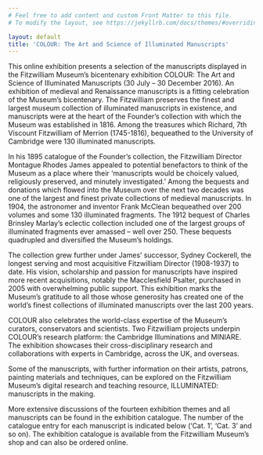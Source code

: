 ```yaml
---
# Feel free to add content and custom Front Matter to this file.
# To modify the layout, see https://jekyllrb.com/docs/themes/#overriding-theme-defaults

layout: default
title: 'COLOUR: The Art and Science of Illuminated Manuscripts'
---
```

This online exhibition presents a selection of the manuscripts displayed in the Fitzwilliam Museum’s bicentenary exhibition COLOUR: The Art and Science of Illuminated Manuscripts (30 July – 30 December 2016). An exhibition of medieval and Renaissance manuscripts is a fitting celebration of the Museum’s bicentenary. The Fitzwilliam preserves the finest and largest museum collection of illuminated manuscripts in existence, and manuscripts were at the heart of the Founder’s collection with which the Museum was established in 1816. Among the treasures which Richard, 7th Viscount Fitzwilliam of Merrion (1745-1816), bequeathed to the University of Cambridge were 130 illuminated manuscripts.

In his 1895 catalogue of the Founder’s collection, the Fitzwilliam Director Montague Rhodes James appealed to potential benefactors to think of the Museum as a place where their ‘manuscripts would be choicely valued, religiously preserved, and minutely investigated.’ Among the bequests and donations which flowed into the Museum over the next two decades was one of the largest and finest private collections of medieval manuscripts. In 1904, the astronomer and inventor Frank McClean bequeathed over 200 volumes and some 130 illuminated fragments. The 1912 bequest of Charles Brinsley Marlay’s eclectic collection included one of the largest groups of illuminated fragments ever amassed – well over 250. These bequests quadrupled and diversified the Museum’s holdings.

The collection grew further under James’ successor, Sydney Cockerell, the longest serving and most acquisitive Fitzwilliam Director (1908-1937) to date. His vision, scholarship and passion for manuscripts have inspired more recent acquisitions, notably the Macclesfield Psalter, purchased in 2005 with overwhelming public support. This exhibition marks the Museum’s gratitude to all those whose generosity has created one of the world’s finest collections of illuminated manuscripts over the last 200 years.

COLOUR also celebrates the world-class expertise of the Museum’s curators, conservators and scientists. Two Fitzwilliam projects underpin COLOUR’s research platform: the Cambridge Illuminations and MINIARE. The exhibition showcases their cross-disciplinary research and collaborations with experts in Cambridge, across the UK, and overseas.

Some of the manuscripts, with further information on their artists, patrons, painting materials and techniques, can be explored on the Fitzwilliam Museum’s digital research and teaching resource, ILLUMINATED: manuscripts in the making.

More extensive discussions of the fourteen exhibition themes and all manuscripts can be found in the exhibition catalogue. The number of the catalogue entry for each manuscript is indicated below (‘Cat. 1’, ‘Cat. 3’ and so on). The exhibition catalogue is available from the Fitzwilliam Museum’s shop and can also be ordered online.
